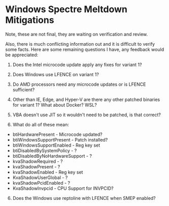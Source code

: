 # Windows Spectre Meltdown Mitigations

Note, these are not final, they are waiting on verification and review. 

Also, there is much conflicting information out and it is difficult to verify some facts. Here are some remaining questions I have, any feedback would be appreciated:

1. Does the Intel microcode update apply any fixes for variant 1? 

1. Does Windows use LFENCE on variant 1?

1. Do AMD processors need any microcode updates or is LFENCE sufficient?

1. Other than IE, Edge, and Hyper-V are there any other patched binaries for variant 1? What about Docker? WSL?

1. VBA doesn't use JIT so it wouldn't need to be patched, is that correct?

5. What do all of these mean:

* btiHardwarePresent - Microcode updated?
* btiWindowsSupportPresent - Patch installed?
* btiWindowsSupportEnabled - Reg key set
* btiDisabledBySystemPolicy - ?
* btiDisabledByNoHardwareSupport - ?
* kvaShadowRequired - ?
* kvaShadowPresent - ?          
* kvaShadowEnabled - Reg key set           
* KvaShadowUserGlobal - ? 
* kvaShadowPcidEnabled - ?        
* KvaShadowInvpcid - CPU Support for INVPCID?

6. Does the Windows use reptoline with LFENCE when SMEP enabled?

